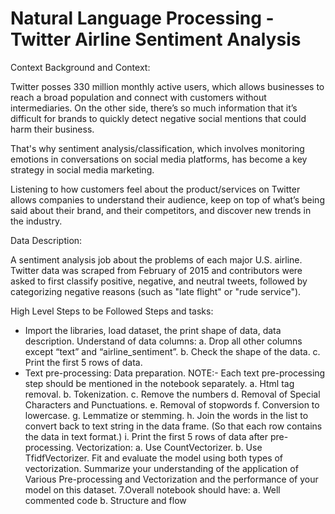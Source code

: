# Natural Language Processing -Twitter Airline Sentiment Analysis

Context
Background and Context:

Twitter posses 330 million monthly active users, which allows businesses to reach a broad population and connect with customers without intermediaries. On the other side, there’s so much information that it’s difficult for brands to quickly detect negative social mentions that could harm their business.

That's why sentiment analysis/classification, which involves monitoring emotions in conversations on social media platforms, has become a key strategy in social media marketing.

Listening to how customers feel about the product/services on Twitter allows companies to understand their audience, keep on top of what’s being said about their brand, and their competitors, and discover new trends in the industry.

Data Description:

A sentiment analysis job about the problems of each major U.S. airline. Twitter data was scraped from February of 2015 and contributors were asked to first classify positive, negative, and neutral tweets, followed by categorizing negative reasons (such as "late flight" or "rude service").

High Level Steps to be Followed
Steps and tasks:

* Import the libraries, load dataset, the print shape of data, data description. 
Understand of data columns: 
a. Drop all other columns except “text” and “airline_sentiment”.
b. Check the shape of the data.
c. Print the first 5 rows of data.
* Text pre-processing: Data preparation. 
NOTE:- Each text pre-processing step should be mentioned in the notebook separately.
a. Html tag removal.
b. Tokenization.
c. Remove the numbers
d. Removal of Special Characters and Punctuations.
e. Removal of stopwords
f. Conversion to lowercase.
g. Lemmatize or stemming.
h. Join the words in the list to convert back to text string in the data frame. (So that each row contains the data in text format.)
i. Print the first 5 rows of data after pre-processing.
Vectorization: 
a. Use CountVectorizer.
b. Use TfidfVectorizer.
Fit and evaluate the model using both types of vectorization. 
Summarize your understanding of the application of Various Pre-processing and Vectorization and the performance of your model on this dataset. 
7.Overall notebook should have:
a. Well commented code
b. Structure and flow
